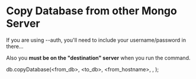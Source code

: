 Copy Database from other Mongo Server
=====================================

If you are using --auth, you'll need to include your username/password in there...

Also you **must be on the "destination" server** when you run the command.

db.copyDatabase(<from_db>, <to_db>, <from_hostname>, <username>, <password>);
